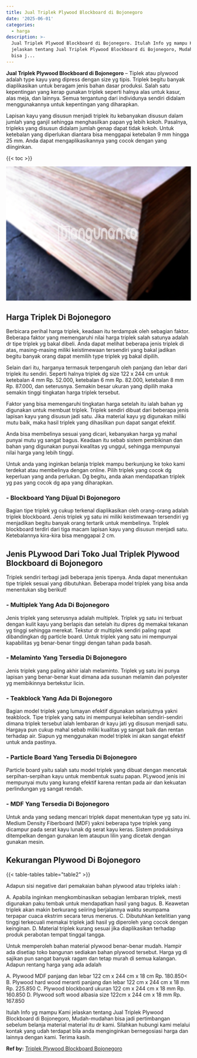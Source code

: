 ```yaml
---
title: Jual Triplek Plywood Blockboard di Bojonegoro
date: '2025-06-01'
categories:
  - harga
description: >-
  Jual Triplek Plywood Blockboard di Bojonegoro. Itulah Info yg mampu Kami
  jelaskan tentang Jual Triplek Plywood Blockboard di Bojonegoro, Mudah-mudahan
  bisa j...
---
```


**Jual Triplek Plywood Blockboard di Bojonegoro** – Tiplek atau plywood adalah type kayu yang dipress dengan size yg tipis. Triplek begitu banyak diaplikasikan untuk beragam jenis bahan dasar produksi. Salah satu kepentingan yang kerap gunakan triplek seperti halnya alas untuk kasur, alas meja, dan lainnya. Semua tergantung dari individunya sendiri didalam menggunakannya untuk kepentingan yang diharapkan.

Lapisan kayu yang disusun menjadi triplek itu kebanyakan disusun dalam jumlah yang ganjil sehingga menghasilkan papan yg lebih kokoh. Pasalnya, tripleks yang disusun didalam jumlah genap dapat tidak kokoh. Untuk ketebalan yang diperlukan diantara bisa menggapai ketebalan 9 mm hingga 25 mm. Anda dapat mengaplikasikannya yang cocok dengan yang diinginkan.

{{< toc >}}

![Jual Triplek Plywood Blockboard di Bojonegoro](/images/jual-triplek-murah-44.png)

## Harga Triplek Di Bojonegoro

Berbicara perihal harga triplek, keadaan itu terdampak oleh sebagian faktor. Beberapa faktor yang memengaruhi nilai harga triplek salah satunya adalah dr tipe triplek yg bakal dibeli. Anda dapat melihat beberapa jenis triplek di atas, masing-masing miliki keistimewaan tersendiri yang bakal jadikan begitu banyak orang dapat memilih type triplek yg bakal dipilih.

Selain dari itu, harganya termasuk terpengaruh oleh panjang dan lebar dari triplek itu sendiri. Seperti halnya triplek dg size 122 x 244 cm untuk ketebalan 4 mm Rp. 52.000, ketebalan 6 mm Rp. 82.000, ketebalan 8 mm Rp. 87.000, dan seterusnya. Semakin besar ukuran yang dipilih maka semakin tinggi tingkatan harga triplek tersebut.

Faktor yang bisa memengaruhi tingkatan harga setelah itu ialah bahan yg digunakan untuk membuat triplek. Triplek sendiri dibuat dari beberapa jenis lapisan kayu yang disusun jadi satu. Jika material kayu yg digunakan miliki mutu baik, maka hasil triplek yang dihasilkan pun dapat sangat efektif.

Anda bisa membelinya sesuai yang dicari, kebanyakan harga yg mahal punyai mutu yg sangat bagus. Keadaan itu sebab sistem pembikinan dan bahan yang digunakan punyai kwalitas yg unggul, sehingga mempunyai nilai harga yang lebih tinggi.

Untuk anda yang inginkan belanja triplek mampu berkunjung ke toko kami terdekat atau membelinya dengan online. Pilih triplek yang cocok dg keperluan yang anda perlukan. Dg begitu, anda akan mendapatkan triplek yg pas yang cocok dg apa yang diharapkan.

### \- Blockboard Yang Dijual Di Bojonegoro

Bagian tipe triplek yg cukup terkenal diaplikasikan oleh orang-orang adalah triplek blockboard. Jenis triplek yg satu ini miliki keistimewaan tersendiri yg menjadikan begitu banyak orang tertarik untuk membelinya. Triplek blockboard terdiri dari tiga macam lapisan kayu yang disusun menjadi satu. Ketebalannya kira-kira bisa menggapai 2 cm.

## Jenis PLywood Dari Toko Jual Triplek Plywood Blockboard di Bojonegoro

Triplek sendiri terbagi jadi beberapa jenis tipenya. Anda dapat menentukan tipe triplek sesuai yang dibutuhkan. Beberapa model triplek yang bisa anda menentukan sbg berikut!

### \- Multiplek Yang Ada Di Bojonegoro

Jenis triplek yang seterusnya adalah multiplek. Triplek yg satu ini terbuat dengan kulit kayu yang berlapis dan setelah itu dipres dg memakai tekanan yg tinggi sehingga merekat. Tekstur dr multiplek sendiri paling rapat dibandingkan dg particle board. Untuk triplek yang satu ini mempunyai kapabilitas yg benar-benar tinggi dengan tahan pada basah.

### \- Melaminto Yang Tersedia Di Bojonegoro

Jenis triplek yang paling akhir ialah melaminto. Triplek yg satu ini punya lapisan yang benar-benar kuat dimana ada susunan melamin dan polyester yg membikinnya bertekstur licin.

### \- Teakblock Yang Ada Di Bojonegoro

Bagian model triplek yang lumayan efektif digunakan selanjutnya yakni teakblock. Tipe triplek yang satu ini mempunyai kelebihan sendiri-sendiri dimana triplek tersebut ialah lembaran dr kayu jati yg disusun menjadi satu. Hargaya pun cukup mahal sebab miliki kualitas yg sangat baik dan rentan terhadap air. Siapun yg menggunakan model triplek ini akan sangat efektif untuk anda pastinya.

### \- Particle Board Yang Tersedia Di Bojonegoro

Particle board yaitu salah satu model triplek yang dibuat dengan mencetak serpihan-serpihan kayu untuk membentuk suatu papan. PLywood jenis ini mempunyai mutu yang kurang efektif karena rentan pada air dan kekuatan perlindungan yg sangat rendah.

### \- MDF Yang Tersedia Di Bojonegoro

Untuk anda yang sedang mencari triplek dapat menentukan type yg satu ini. Medium Density Fiberboard (MDF) yakni beberapa type triplek yang dicampur pada serat kayu lunak dg serat kayu keras. Sistem produksinya ditempelkan dengan gunakan lem ataupun lilin yang dicetak dengan gunakan mesin.

## Kekurangan Plywood Di Bojonegoro

{{< table-tables table="table2" >}}

Adapun sisi negative dari pemakaian bahan plywood atau tripleks ialah :

A. Apabila inginkan mengkombinasikan sebagian lembaran triplek, mesti digunakan paku tembak untuk mendapatkan hasil yang bagus. B. Keawetan triplek akan makin berkurang seiiring berjalannya waktu seumpama terpapar cuaca ekstrim secara terus menerus. C. Dibutuhkan ketelitian yang tinggi terkecuali memakai triplek jadi hasil yg diperoleh yang cocok dengan keinginan. D. Material triplek kurang sesuai jika diaplikasikan terhadap produk perabotan tempat tinggal tangga.

Untuk memperoleh bahan material plywood benar-benar mudah. Hampir ada disetiap toko bangunan sediakan bahan plywood tersebut. Harga yg di sajikan pun sangat banyak ragam dan tetap murah di semua kalangan. Adapun rentang harga yang ada adalah

A. Plywood MDF panjang dan lebar 122 cm x 244 cm x 18 cm Rp. 180.850< B. Plywood hard wood meranti panjang dan lebar 122 cm x 244 cm x 18 mm Rp. 225.850 C. Plywood blockboard ukuran 122 cm x 244 cm x 18 mm Rp. 160.850 D. Plywood soft wood albasia size 122cm x 244 cm x 18 mm Rp. 167.850

Itulah Info yg mampu Kami jelaskan tentang Jual Triplek Plywood Blockboard di Bojonegoro, Mudah-mudahan bisa jadi pertimbangan sebelum belanja material material itu dr kami. Silahkan hubungi kami melalui kontak yang udah terdapat bila anda menginginkan bernegosiasi harga dan lainnya dengan kami. Terima kasih.

**Ref by:** [Triplek Plywood Blockboard Bojonegoro](https://id.wikipedia.org/wiki/Triplek)
